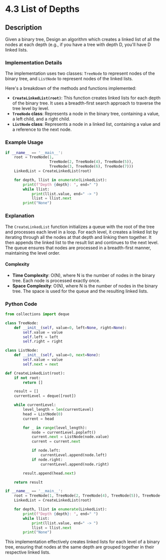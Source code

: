 # 4.3 List of Depths

## Description
Given a binary tree, Design an algorithm which creates a linked list of all the nodes at each depth (e.g., if you have a tree with depth D, you'll have D linked lists.

### Implementation Details
The implementation uses two classes: `TreeNode` to represent nodes of the binary tree, and `ListNode` to represent nodes of the linked lists. 

Here's a breakdown of the methods and functions implemented:

- **`CreateLinkedList(root)`**: This function creates linked lists for each depth of the binary tree. It uses a breadth-first search approach to traverse the tree level by level.
- **`TreeNode` class**: Represents a node in the binary tree, containing a value, a left child, and a right child.
- **`ListNode` class**: Represents a node in a linked list, containing a value and a reference to the next node.

### Example Usage
```python
if __name__ == '__main__':
    root = TreeNode(1, 
                    TreeNode(2, TreeNode(4), TreeNode(5)), 
                    TreeNode(3, TreeNode(6), TreeNode(7)))
    LinkedList = CreateLinkedList(root)

    for depth, llist in enumerate(LinkedList):
        print(f"Depth {depth}: ", end=" ")
        while llist:
            print(llist.value, end=" -> ")
            llist = llist.next
        print("None")
```

### Explanation
The `CreateLinkedList` function initializes a queue with the root of the tree and processes each level in a loop. For each level, it creates a linked list by iterating through all the nodes at that depth and linking them together. It then appends the linked list to the result list and continues to the next level. The queue ensures that nodes are processed in a breadth-first manner, maintaining the level order.

#### Complexity
- **Time Complexity**: O(N), where N is the number of nodes in the binary tree. Each node is processed exactly once.
- **Space Complexity**: O(N), where N is the number of nodes in the binary tree. The space is used for the queue and the resulting linked lists.

### Python Code

```python
from collections import deque

class TreeNode:
    def __init__(self, value=0, left=None, right=None):
        self.value = value
        self.left = left
        self.right = right

class ListNode:
    def __init__(self, value=0, next=None):
        self.value = value
        self.next = next

def CreateLinkedList(root):
    if not root:
        return []

    result = []
    currentLevel = deque([root])

    while currentLevel:
        level_length = len(currentLevel)
        head = ListNode(0)
        current = head

        for _ in range(level_length):
            node = currentLevel.popleft()
            current.next = ListNode(node.value)
            current = current.next

            if node.left:
                currentLevel.append(node.left)
            if node.right:
                currentLevel.append(node.right)

        result.append(head.next)

    return result

if __name__ == '__main__':
    root = TreeNode(1, TreeNode(2, TreeNode(4), TreeNode(5)), TreeNode(3, TreeNode(6), TreeNode(7)))
    LinkedList = CreateLinkedList(root)

    for depth, llist in enumerate(LinkedList):
        print(f"Depth {depth}: ", end=" ")
        while llist:
            print(llist.value, end=" -> ")
            llist = llist.next
        print("None")
```

This implementation effectively creates linked lists for each level of a binary tree, ensuring that nodes at the same depth are grouped together in their respective linked lists.
